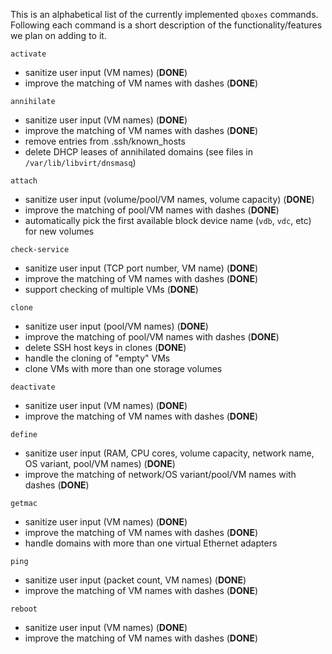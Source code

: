 This is an alphabetical list of the currently implemented `qboxes` commands. Following each command is a short description of the functionality/features we plan on adding to it.

`activate`
* sanitize user input (VM names) (__DONE__)
* improve the matching of VM names with dashes (__DONE__)

`annihilate`
* sanitize user input (VM names) (__DONE__)
* improve the matching of VM names with dashes (__DONE__)
* remove entries from .ssh/known_hosts
* delete DHCP leases of annihilated domains (see files in `/var/lib/libvirt/dnsmasq`)

`attach`
* sanitize user input (volume/pool/VM names, volume capacity) (__DONE__)
* improve the matching of pool/VM names with dashes (__DONE__)
* automatically pick the first available block device name (`vdb`, `vdc`, etc) for new volumes

`check-service`
* sanitize user input (TCP port number, VM name) (__DONE__)
* improve the matching of VM names with dashes (__DONE__)
* support checking of multiple VMs (__DONE__)

`clone`
* sanitize user input (pool/VM names) (__DONE__)
* improve the matching of pool/VM names with dashes (__DONE__)
* delete SSH host keys in clones (__DONE__)
* handle the cloning of "empty" VMs
* clone VMs with more than one storage volumes

`deactivate`
* sanitize user input (VM names) (__DONE__)
* improve the matching of VM names with dashes (__DONE__)

`define`
* sanitize user input (RAM, CPU cores, volume capacity, network name, OS variant, pool/VM names) (__DONE__)
* improve the matching of network/OS variant/pool/VM names with dashes (__DONE__)

`getmac`
* sanitize user input (VM names) (__DONE__)
* improve the matching of VM names with dashes (__DONE__)
* handle domains with more than one virtual Ethernet adapters

`ping`
* sanitize user input (packet count, VM names) (__DONE__)
* improve the matching of VM names with dashes (__DONE__)

`reboot`
* sanitize user input (VM names) (__DONE__)
* improve the matching of VM names with dashes (__DONE__)

